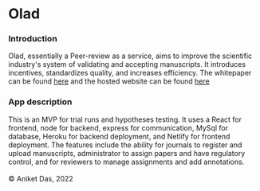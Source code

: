 # Olad

### Introduction

Olad, essentially a Peer-review as a service, aims to improve the scientific industry's system of validating and accepting manuscripts. It introduces incentives, standardizes quality, and increases efficiency. The whitepaper can be found [here](https://anik8das.medium.com/peer-review-as-a-service-a-potential-gamechanger-for-science-4989763adcf6) and the hosted website can be found [here](https://profound-travesseiro-11e57a.netlify.app)

### App description

This is an MVP for trial runs and hypotheses testing. It uses a React for frontend, node for backend, express for communication, MySql for database, Heroku for backend deployment, and Netlify for frontend deployment. The features include the ability for journals to register and upload manuscripts, administrator to assign papers and have regulatory control, and for reviewers to manage assignments and add annotations. <br><br>
&copy; Aniket Das, 2022
